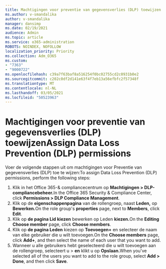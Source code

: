 ```yaml
---
title: Machtigingen voor preventie van gegevensverlies (DLP) toewijzen
ms.author: v-smandalika
author: v-smandalika
manager: dansimp
ms.date: 02/19/2021
audience: Admin
ms.topic: article
ms.service: o365-administration
ROBOTS: NOINDEX, NOFOLLOW
localization_priority: Priority
ms.collection: Adm_O365
ms.custom:
- "7363"
- "9000722"
ms.openlocfilehash: c39a7f63baf8a516254f0bc02755cd2c0931b0e2
ms.sourcegitcommit: c202c0df2d141e63f4f7eb13a56efbfc2f57348f
ms.translationtype: MT
ms.contentlocale: nl-NL
ms.lasthandoff: 03/05/2021
ms.locfileid: "50523963"
---
```

# <a name="assign-data-loss-prevention-dlp-permissions"></a><span data-ttu-id="4bd43-102">Machtigingen voor preventie van gegevensverlies (DLP) toewijzen</span><span class="sxs-lookup"><span data-stu-id="4bd43-102">Assign Data Loss Prevention (DLP) permissions</span></span>

<span data-ttu-id="4bd43-103">Voer de volgende stappen uit om machtigingen voor Preventie van gegevensverlies (DLP) toe te wijzen:</span><span class="sxs-lookup"><span data-stu-id="4bd43-103">To assign Data Loss Prevention (DLP) permissions, perform the following steps:</span></span>

1. <span data-ttu-id="4bd43-104">Klik in het Office 365-& compliancecentrum op **Machtigingen > DLP-compliancebeheer.**</span><span class="sxs-lookup"><span data-stu-id="4bd43-104">In the Office 365 Security & Compliance Center, click **Permissions > DLP Compliance Management**.</span></span>
2. <span data-ttu-id="4bd43-105">Klik op de **eigenschappenpagina** van de rollengroep, naast **Leden,** op **Bewerken.**</span><span class="sxs-lookup"><span data-stu-id="4bd43-105">On the role group's **properties** page, next to **Members**, click **Edit**.</span></span>
3. <span data-ttu-id="4bd43-106">Klik op **de pagina Lid kiezen** bewerken op Leden **kiezen.**</span><span class="sxs-lookup"><span data-stu-id="4bd43-106">On the **Editing Choose member** page, click **Choose members**.</span></span>
4. <span data-ttu-id="4bd43-107">Klik op **de pagina Leden** kiezen op **Toevoegen+** en selecteer de naam van elke gebruiker die u wilt toevoegen.</span><span class="sxs-lookup"><span data-stu-id="4bd43-107">On the **Choose members** page, click **Add+**, and then select the name of each user that you want to add.</span></span>
5. <span data-ttu-id="4bd43-108">Wanneer u alle gebruikers hebt geselecteerd die u wilt toevoegen aan de rollengroep, selecteert u > **en** klikt u op **Opslaan.**</span><span class="sxs-lookup"><span data-stu-id="4bd43-108">When you've selected all of the users you want to add to the role group, select **Add > Done**, and then click **Save**.</span></span>
